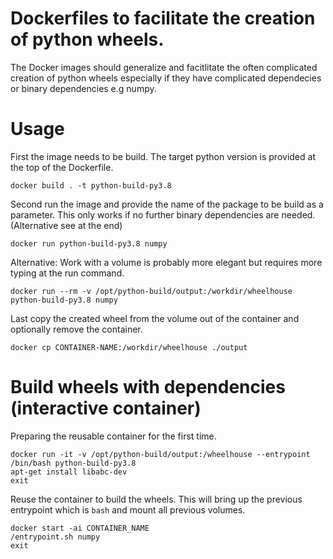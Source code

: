 # Dockerfiles to facilitate the creation of python wheels.

The Docker images should generalize and facitlitate the often complicated creation of python wheels especially
if they have complicated dependecies or binary dependencies e.g numpy.

# Usage

First the image needs to be build. The target python version is provided at the top of the Dockerfile.

```
docker build . -t python-build-py3.8
```

Second run the image and provide the name of the package to be build as a parameter. This only works if no further binary dependencies are needed. (Alternative see at the end)

```
docker run python-build-py3.8 numpy
```

Alternative: Work with a volume is probably more elegant but requires more typing at the run command.

```
docker run --rm -v /opt/python-build/output:/workdir/wheelhouse python-build-py3.8 numpy
```

Last copy the created wheel from the volume out of the container and optionally remove the container.

```
docker cp CONTAINER-NAME:/workdir/wheelhouse ./output
```

# Build wheels with dependencies (interactive container)

Preparing the reusable container for the first time.

```
docker run -it -v /opt/python-build/output:/wheelhouse --entrypoint /bin/bash python-build-py3.8
apt-get install libabc-dev
exit
```

Reuse the container to build the wheels. This will bring up the previous entrypoint which is `bash` and mount all previous volumes.

```
docker start -ai CONTAINER_NAME
/entrypoint.sh numpy
exit
```
